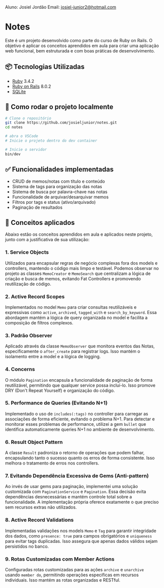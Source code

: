 Aluno: Josiel Jordão
Email: josiel-junior2@hotmail.com

# Notes

Este é um projeto desenvolvido como parte do curso de Ruby on Rails. O objetivo é aplicar os conceitos aprendidos em aula para criar uma aplicação web funcional, bem estruturada e com boas práticas de desenvolvimento.

## 📦 Tecnologias Utilizadas

- [Ruby](https://www.ruby-lang.org/pt/) 3.4.2
- [Ruby on Rails](https://rubyonrails.org/) 8.0.2
- [SQLite](https://www.sqlite.org/)


## 🚀 Como rodar o projeto localmente

```bash
# Clone o repositório
git clone https://github.com/josieljunior/notes.git
cd notes

# abra o VSCode
# Inicie o projeto dentro do dev container

# Inicie o servidor
bin/dev
```

## ✅ Funcionalidades implementadas

- CRUD de memos/notas com título e conteúdo
- Sistema de tags para organização das notas
- Sistema de busca por palavra-chave nas notas
- Funcionalidade de arquivar/desarquivar memos
- Filtros por tags e status (ativo/arquivado)
- Paginação de resultados

## 🧠 Conceitos aplicados

Abaixo estão os conceitos aprendidos em aula e aplicados neste projeto, junto com a justificativa de sua utilização:

### 1. **Service Objects**

Utilizados para encapsular regras de negócio complexas fora dos models e controllers, mantendo o código mais limpo e testável. Podemos observar no projeto as classes `MemoCreator` e `MemoSearch` que centralizam a lógica de criação e busca de memos, evitando Fat Controllers e promovendo reutilização de código.

### 2. **Active Record Scopes**

Implementados no model `Memo` para criar consultas reutilizáveis e expressivas como `active`, `archived`, `tagged_with` e `search_by_keyword`. Essa abordagem mantém a lógica de query organizada no model e facilita a composição de filtros complexos.

### 3. **Padrão Observer**

Aplicado através da classe `MemoObserver` que monitora eventos das Notas, especificamente o `after_create` para registrar logs. Isso mantém o isolamento entre a model e a lógica de logging.

### 4. **Concerns**

O módulo `Pagination` encapsula a funcionalidade de paginação de forma reutilizável, permitindo que qualquer service possa incluí-lo. Isso promove DRY (Don't Repeat Yourself) e organização do código.

### 5. **Performance de Queries (Evitando N+1)**

Implementado o uso de `includes(:tags)` no controller para carregar as associações de forma eficiente, evitando o problema N+1. Para detectar e monitorar esses problemas de performance, utilizei a gem `bullet` que identifica automaticamente queries N+1 no ambiente de desenvolvimento.

### 6. **Result Object Pattern**

A classe `Result` padroniza o retorno de operações que podem falhar, encapsulando tanto o sucesso quanto os erros de forma consistente. Isso melhora o tratamento de erros nos controllers.

### 7. **Evitando Dependência Excessiva de Gems (Anti-pattern)**

Ao invés de usar gems para paginação, implementei uma solução customizada com `PaginationService` e `Pagination`. Essa decisão evita dependências desnecessárias e mantém controle total sobre a funcionalidade. A implementação própria oferece exatamente o que preciso sem recursos extras não utilizados.

### 8. **Active Record Validations**

Implementadas validações nos models `Memo` e `Tag` para garantir integridade dos dados, como `presence: true` para campos obrigatórios e `uniqueness` para evitar tags duplicadas. Isso assegura que apenas dados válidos sejam persistidos no banco.

### 9. **Rotas Customizadas com Member Actions**

Configuradas rotas customizadas para as ações `archive` e `unarchive` usando `member do`, permitindo operações específicas em recursos individuais. Isso mantém as rotas organizadas e RESTful.
